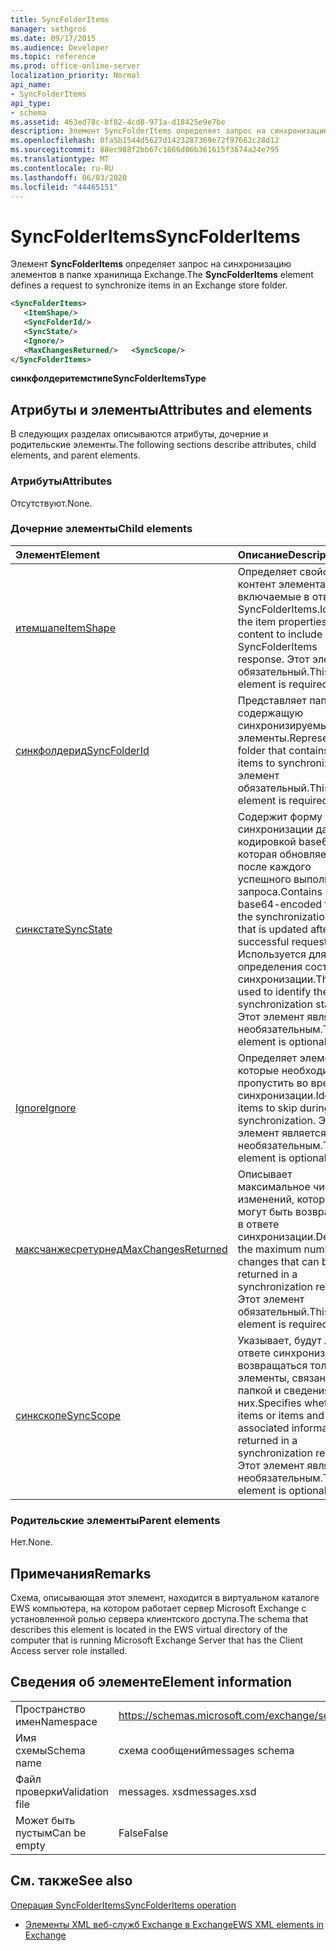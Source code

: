 ```yaml
---
title: SyncFolderItems
manager: sethgros
ms.date: 09/17/2015
ms.audience: Developer
ms.topic: reference
ms.prod: office-online-server
localization_priority: Normal
api_name:
- SyncFolderItems
api_type:
- schema
ms.assetid: 463ed78c-bf82-4cd8-971a-d18425e9e7be
description: Элемент SyncFolderItems определяет запрос на синхронизацию элементов в папке хранилища Exchange.
ms.openlocfilehash: 0fa5b1544d5627d1423287369e72f97662c28d12
ms.sourcegitcommit: 88ec988f2bb67c1866d06b361615f3674a24e795
ms.translationtype: MT
ms.contentlocale: ru-RU
ms.lasthandoff: 06/03/2020
ms.locfileid: "44465151"
---
```

# <a name="syncfolderitems"></a><span data-ttu-id="7a905-103">SyncFolderItems</span><span class="sxs-lookup"><span data-stu-id="7a905-103">SyncFolderItems</span></span>

<span data-ttu-id="7a905-104">Элемент **SyncFolderItems** определяет запрос на синхронизацию элементов в папке хранилища Exchange.</span><span class="sxs-lookup"><span data-stu-id="7a905-104">The **SyncFolderItems** element defines a request to synchronize items in an Exchange store folder.</span></span> 
  
```xml
<SyncFolderItems>
   <ItemShape/>
   <SyncFolderId/>
   <SyncState/>
   <Ignore/>
   <MaxChangesReturned/>   <SyncScope/>
</SyncFolderItems>
```

 <span data-ttu-id="7a905-105">**синкфолдеритемстипе**</span><span class="sxs-lookup"><span data-stu-id="7a905-105">**SyncFolderItemsType**</span></span>
## <a name="attributes-and-elements"></a><span data-ttu-id="7a905-106">Атрибуты и элементы</span><span class="sxs-lookup"><span data-stu-id="7a905-106">Attributes and elements</span></span>

<span data-ttu-id="7a905-107">В следующих разделах описываются атрибуты, дочерние и родительские элементы.</span><span class="sxs-lookup"><span data-stu-id="7a905-107">The following sections describe attributes, child elements, and parent elements.</span></span>
  
### <a name="attributes"></a><span data-ttu-id="7a905-108">Атрибуты</span><span class="sxs-lookup"><span data-stu-id="7a905-108">Attributes</span></span>

<span data-ttu-id="7a905-109">Отсутствуют.</span><span class="sxs-lookup"><span data-stu-id="7a905-109">None.</span></span>
  
### <a name="child-elements"></a><span data-ttu-id="7a905-110">Дочерние элементы</span><span class="sxs-lookup"><span data-stu-id="7a905-110">Child elements</span></span>

|<span data-ttu-id="7a905-111">**Элемент**</span><span class="sxs-lookup"><span data-stu-id="7a905-111">**Element**</span></span>|<span data-ttu-id="7a905-112">**Описание**</span><span class="sxs-lookup"><span data-stu-id="7a905-112">**Description**</span></span>|
|:-----|:-----|
|[<span data-ttu-id="7a905-113">итемшапе</span><span class="sxs-lookup"><span data-stu-id="7a905-113">ItemShape</span></span>](itemshape.md) <br/> |<span data-ttu-id="7a905-114">Определяет свойства и контент элемента, включаемые в ответ SyncFolderItems.</span><span class="sxs-lookup"><span data-stu-id="7a905-114">Identifies the item properties and content to include in a SyncFolderItems response.</span></span> <span data-ttu-id="7a905-115">Этот элемент обязательный.</span><span class="sxs-lookup"><span data-stu-id="7a905-115">This element is required.</span></span>  <br/> |
|[<span data-ttu-id="7a905-116">синкфолдерид</span><span class="sxs-lookup"><span data-stu-id="7a905-116">SyncFolderId</span></span>](syncfolderid.md) <br/> |<span data-ttu-id="7a905-117">Представляет папку, содержащую синхронизируемые элементы.</span><span class="sxs-lookup"><span data-stu-id="7a905-117">Represents the folder that contains the items to synchronize.</span></span> <span data-ttu-id="7a905-118">Этот элемент обязательный.</span><span class="sxs-lookup"><span data-stu-id="7a905-118">This element is required.</span></span>  <br/> |
|[<span data-ttu-id="7a905-119">синкстате</span><span class="sxs-lookup"><span data-stu-id="7a905-119">SyncState</span></span>](syncstate-ex15websvcsotherref.md) <br/> |<span data-ttu-id="7a905-120">Содержит форму синхронизации данных с кодировкой base64, которая обновляется после каждого успешного выполнения запроса.</span><span class="sxs-lookup"><span data-stu-id="7a905-120">Contains a base64-encoded form of the synchronization data that is updated after each successful request.</span></span> <span data-ttu-id="7a905-121">Используется для определения состояния синхронизации.</span><span class="sxs-lookup"><span data-stu-id="7a905-121">This is used to identify the synchronization state.</span></span> <span data-ttu-id="7a905-122">Этот элемент является необязательным.</span><span class="sxs-lookup"><span data-stu-id="7a905-122">This element is optional.</span></span>  <br/> |
|[<span data-ttu-id="7a905-123">Ignore</span><span class="sxs-lookup"><span data-stu-id="7a905-123">Ignore</span></span>](ignore.md) <br/> |<span data-ttu-id="7a905-124">Определяет элементы, которые необходимо пропустить во время синхронизации.</span><span class="sxs-lookup"><span data-stu-id="7a905-124">Identifies items to skip during synchronization.</span></span> <span data-ttu-id="7a905-125">Этот элемент является необязательным.</span><span class="sxs-lookup"><span data-stu-id="7a905-125">This element is optional.</span></span>  <br/> |
|[<span data-ttu-id="7a905-126">максчанжесретурнед</span><span class="sxs-lookup"><span data-stu-id="7a905-126">MaxChangesReturned</span></span>](maxchangesreturned.md) <br/> |<span data-ttu-id="7a905-127">Описывает максимальное число изменений, которые могут быть возвращены в ответе синхронизации.</span><span class="sxs-lookup"><span data-stu-id="7a905-127">Describes the maximum number of changes that can be returned in a synchronization response.</span></span> <span data-ttu-id="7a905-128">Этот элемент обязательный.</span><span class="sxs-lookup"><span data-stu-id="7a905-128">This element is required.</span></span>  <br/> |
|[<span data-ttu-id="7a905-129">синкскопе</span><span class="sxs-lookup"><span data-stu-id="7a905-129">SyncScope</span></span>](syncscope.md) <br/> |<span data-ttu-id="7a905-130">Указывает, будут ли в ответе синхронизации возвращаться только элементы, связанные с папкой и сведениями о них.</span><span class="sxs-lookup"><span data-stu-id="7a905-130">Specifies whether just items or items and folder associated information are returned in a synchronization response.</span></span> <span data-ttu-id="7a905-131">Этот элемент является необязательным.</span><span class="sxs-lookup"><span data-stu-id="7a905-131">This element is optional.</span></span>  <br/> |
   
### <a name="parent-elements"></a><span data-ttu-id="7a905-132">Родительские элементы</span><span class="sxs-lookup"><span data-stu-id="7a905-132">Parent elements</span></span>

<span data-ttu-id="7a905-133">Нет.</span><span class="sxs-lookup"><span data-stu-id="7a905-133">None.</span></span>
  
## <a name="remarks"></a><span data-ttu-id="7a905-134">Примечания</span><span class="sxs-lookup"><span data-stu-id="7a905-134">Remarks</span></span>

<span data-ttu-id="7a905-135">Схема, описывающая этот элемент, находится в виртуальном каталоге EWS компьютера, на котором работает сервер Microsoft Exchange с установленной ролью сервера клиентского доступа.</span><span class="sxs-lookup"><span data-stu-id="7a905-135">The schema that describes this element is located in the EWS virtual directory of the computer that is running Microsoft Exchange Server that has the Client Access server role installed.</span></span>
  
## <a name="element-information"></a><span data-ttu-id="7a905-136">Сведения об элементе</span><span class="sxs-lookup"><span data-stu-id="7a905-136">Element information</span></span>

|||
|:-----|:-----|
|<span data-ttu-id="7a905-137">Пространство имен</span><span class="sxs-lookup"><span data-stu-id="7a905-137">Namespace</span></span>  <br/> |https://schemas.microsoft.com/exchange/services/2006/messages  <br/> |
|<span data-ttu-id="7a905-138">Имя схемы</span><span class="sxs-lookup"><span data-stu-id="7a905-138">Schema name</span></span>  <br/> |<span data-ttu-id="7a905-139">схема сообщений</span><span class="sxs-lookup"><span data-stu-id="7a905-139">messages schema</span></span>  <br/> |
|<span data-ttu-id="7a905-140">Файл проверки</span><span class="sxs-lookup"><span data-stu-id="7a905-140">Validation file</span></span>  <br/> |<span data-ttu-id="7a905-141">messages. xsd</span><span class="sxs-lookup"><span data-stu-id="7a905-141">messages.xsd</span></span>  <br/> |
|<span data-ttu-id="7a905-142">Может быть пустым</span><span class="sxs-lookup"><span data-stu-id="7a905-142">Can be empty</span></span>  <br/> |<span data-ttu-id="7a905-143">False</span><span class="sxs-lookup"><span data-stu-id="7a905-143">False</span></span>  <br/> |
   
## <a name="see-also"></a><span data-ttu-id="7a905-144">См. также</span><span class="sxs-lookup"><span data-stu-id="7a905-144">See also</span></span>



[<span data-ttu-id="7a905-145">Операция SyncFolderItems</span><span class="sxs-lookup"><span data-stu-id="7a905-145">SyncFolderItems operation</span></span>](syncfolderitems-operation.md)


- [<span data-ttu-id="7a905-146">Элементы XML веб-служб Exchange в Exchange</span><span class="sxs-lookup"><span data-stu-id="7a905-146">EWS XML elements in Exchange</span></span>](ews-xml-elements-in-exchange.md)

